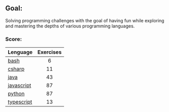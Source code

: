 ## Goal:
Solving programming challenges with the goal of having fun while exploring and mastering the depths of various programming languages.

### Score:
| Lenguage | Exercises |
|---|:---:|
| [bash](/bash) | 6 |
| [csharp](/csharp) | 11 |
| [java](/java) | 43 |
| [javascript](/javascript) | 87 |
| [python](/python) | 87 |
| [typescript](/typescript) | 13 |
